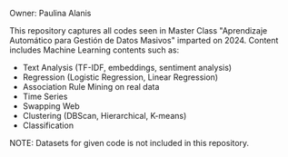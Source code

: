 Owner: Paulina Alanis


This repository captures all codes seen in Master Class "Aprendizaje Automático para Gestión de Datos Masivos" imparted on 2024. 
Content includes Machine Learning contents such as:
  - Text Analysis (TF-IDF, embeddings, sentiment analysis)
  - Regression (Logistic Regression, Linear Regression)
  - Association Rule Mining on real data
  - Time Series
  - Swapping Web
  - Clustering (DBScan, Hierarchical, K-means)
  - Classification

NOTE: Datasets for given code is not included in this repository. 
